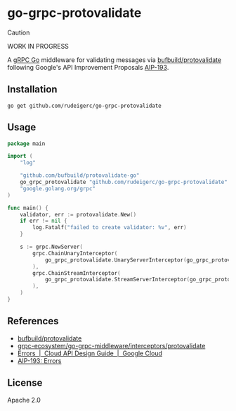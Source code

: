 # go-grpc-protovalidate

> [!CAUTION]
> WORK IN PROGRESS

A [gRPC Go](https://github.com/grpc/grpc-go) middleware for validating messages via [bufbuild/protovalidate](https://github.com/bufbuild/protovalidate) following Google's API Improvement Proposals [AIP-193](https://google.aip.dev/193).

## Installation

```shell
go get github.com/rudeigerc/go-grpc-protovalidate
```

## Usage

```go
package main

import (
	"log"

	"github.com/bufbuild/protovalidate-go"
	go_grpc_protovalidate "github.com/rudeigerc/go-grpc-protovalidate"
	"google.golang.org/grpc"
)

func main() {
	validator, err := protovalidate.New()
	if err != nil {
		log.Fatalf("failed to create validator: %v", err)
	}

	s := grpc.NewServer(
		grpc.ChainUnaryInterceptor(
			go_grpc_protovalidate.UnaryServerInterceptor(go_grpc_protovalidate.WithValidator(validator)),
		),
		grpc.ChainStreamInterceptor(
			go_grpc_protovalidate.StreamServerInterceptor(go_grpc_protovalidate.WithValidator(validator)),
		),
	)
}
```

## References

- [bufbuild/protovalidate](https://github.com/bufbuild/protovalidate)
- [grpc-ecosystem/go-grpc-middleware/interceptors/protovalidate](https://github.com/grpc-ecosystem/go-grpc-middleware/tree/main/interceptors/protovalidate)
- [Errors  |  Cloud API Design Guide  |  Google Cloud](https://cloud.google.com/apis/design/errors)
- [AIP-193: Errors](https://google.aip.dev/193)

## License

Apache 2.0
